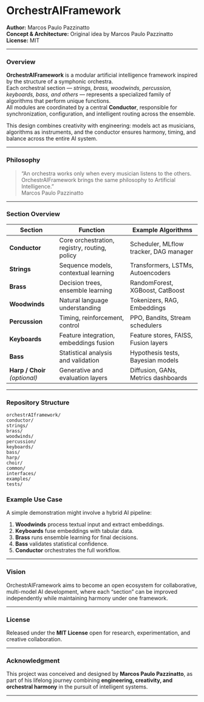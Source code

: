 # OrchestrAIFramework

**Author:** Marcos Paulo Pazzinatto  
**Concept & Architecture:** Original idea by Marcos Paulo Pazzinatto  
**License:** MIT  

---

### Overview

**OrchestrAIFramework** is a modular artificial intelligence framework inspired by the structure of a symphonic orchestra.  
Each orchestral section — *strings, brass, woodwinds, percussion, keyboards, bass, and others* — represents a specialized family of algorithms that perform unique functions.  
All modules are coordinated by a central **Conductor**, responsible for synchronization, configuration, and intelligent routing across the ensemble.

This design combines creativity with engineering: models act as musicians, algorithms as instruments, and the conductor ensures harmony, timing, and balance across the entire AI system.

---

### Philosophy

> “An orchestra works only when every musician listens to the others.  
> OrchestrAIFramework brings the same philosophy to Artificial Intelligence.”  
> Marcos Paulo Pazzinatto

---

### Section Overview

| Section | Function | Example Algorithms |
|----------|-----------|--------------------|
| **Conductor** | Core orchestration, registry, routing, policy | Scheduler, MLflow tracker, DAG manager |
| **Strings** | Sequence models, contextual learning | Transformers, LSTMs, Autoencoders |
| **Brass** | Decision trees, ensemble learning | RandomForest, XGBoost, CatBoost |
| **Woodwinds** | Natural language understanding | Tokenizers, RAG, Embeddings |
| **Percussion** | Timing, reinforcement, control | PPO, Bandits, Stream schedulers |
| **Keyboards** | Feature integration, embeddings fusion | Feature stores, FAISS, Fusion layers |
| **Bass** | Statistical analysis and validation | Hypothesis tests, Bayesian models |
| **Harp / Choir** *(optional)* | Generative and evaluation layers | Diffusion, GANs, Metrics dashboards |

---

### Repository Structure

```
orchestrAIframework/
conductor/
strings/
brass/
woodwinds/
percussion/
keyboards/
bass/
harp/
choir/
common/
interfaces/
examples/
tests/
```

### Example Use Case

A simple demonstration might involve a hybrid AI pipeline:

1. **Woodwinds** process textual input and extract embeddings.  
2. **Keyboards** fuse embeddings with tabular data.  
3. **Brass** runs ensemble learning for final decisions.  
4. **Bass** validates statistical confidence.  
5. **Conductor** orchestrates the full workflow.  

---

### Vision

OrchestrAIFramework aims to become an open ecosystem for collaborative, multi-model AI development, where each “section” can be improved independently while maintaining harmony under one framework.

---

### License

Released under the **MIT License** open for research, experimentation, and creative collaboration.

---

### Acknowledgment

This project was conceived and designed by **Marcos Paulo Pazzinatto**, as part of his lifelong journey combining **engineering, creativity, and orchestral harmony** in the pursuit of intelligent systems.

---






